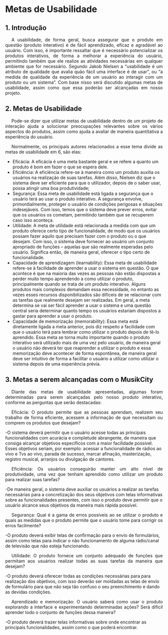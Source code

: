 # Metas de Usabilidade 

## 1. Introdução

<p style="text-indent: 20px; text-align: justify">
A usabilidade, de forma geral, busca assegurar que o produto em questão (produto interativo) é de fácil aprendizado, eficaz e agradável ao usuário. Com isso, é importante ressaltar que é necessário potencializar os produtos interativos, de forma a melhorar a experiência do usuário, permitindo também que ele realize as atividades necessárias em qualquer ambiente que for necessário.  Segundo Jakob Nielsen a “usabilidade é um atributo de qualidade que avalia quão fácil uma interface é de usar”, ou “a medida de qualidade da experiência de um usuário ao interagir com um produto ou um sistema”. Com base nisso será discutido algumas metas de usabilidade, assim como que essa poderão ser alcançadas em nosso projeto.
</p>

## 2. Metas de Usabilidade

<p style="text-indent: 20px; text-align: justify">
Pode-se dizer que utilizar metas de usabilidade dentro de um projeto de interação ajuda a solucionar preocupações relevantes sobre os vários aspectos do produtos, assim como ajuda a avaliar de maneira quantitativa a experiência do usuário.
</p>

<p style="text-indent: 20px; text-align: justify">
Normalmente, os principais autores relacionados a esse tema divide as metas de usabilidade em 6, são elas:
</p>

- Eficácia: A eficácia é uma meta bastante geral e se refere a quanto um produto é bom em fazer o que se espera dele. 
- Eficiência: A eficiência refere-se à maneira como um produto auxilia os usuários na realização de suas tarefas. Além disso, Nielsen diz que o sistema deve ser eficiente para que o utilizador, depois de o saber usar, possa atingir uma boa produtividade;
- Segurança: Essa meta de usabilidade está ligada a segurança que o usuário terá ao usar o produto interativo. A segurança envolve, primordialmente, proteger o usuário de condições perigosas e situações indesejáveis. Com isso, temos que o sistema deve prever erros, evitar que os usuários os cometam, permitindo também que se recuperem caso isso aconteça. 
- Utilidade: A meta de utilidade está relacionada a medida com que um produto oferece certo tipo de funcionalidade, de modo que os usuários possam fazer aquilo que precisam fazer com o produto ou o que desejam. Com isso, o sistema deve fornecer ao usuário um conjunto apropriado de funções – aquelas que são realmente esperadas pelo usuário. Significa então, de maneira geral, oferecer o tipo certo de funcionalidade.
- Capacidade de aprendizagem (learnability): Essa meta de usabilidade refere-se à facilidade de aprender a usar o sistema em questão. O que acontece é que na maioria das vezes as pessoas não estão dispostas a perder muito tempo aprendendo a como utilizar o produto, principalmente quando se trata de um produto interativo. Alguns produtos mais complexos demandam essa necessidade, no entanto as vezes esses recursos disponibilizados são difíceis de se relacionar com as tarefas que realmente desejam ser realizadas. Em geral, a meta determina se vai ser fácil aprender a usar o sistema e uma questão central seria determinar quanto tempo os usuários estariam dispostos a gastar para aprender a usar o produto.
- Capacidade de memorização (memorability): Essa meta está diretamente ligada a meta anterior, pois diz respeito a facilidade com que o usuário terá para lembrar como utilizar o produto depois de tê-lo aprendido. Essa meta se torna muito importante quando o produto interativo será utilizado mais de uma vez pelo usuário, de maneira geral o usuário não deverá ter que reaprender a utilizar o produto e essa memorização deve acontecer de forma espontânea, de maneira geral deve ser intuitivo de forma a facilitar o usuário a utilizar como utilizar o sistema depois de uma experiência prévia.

## 3. Metas a serem alcançadas com o MusikCity

<p style="text-indent: 20px; text-align: justify">
Diante das metas de usabilidade apresentadas, algumas foram determinadas para serem alcançadas pelo nosso produto interativo, conforme as perguntas que serão destacadas:
</p>

<p style="text-indent: 20px; text-align: justify">
Eficácia:  O produto permite que as pessoas aprendam, realizem seu trabalho de forma eficiente, acessem a informação de que necessitam ou comprem os produtos que desejam?
</p>

-O sistema deverá permitir que o usuário acesse todas as principais funcionalidades com acurácia e completude abrangente, de maneira que consiga alcançar objetivos específicos com a maior facilidade possível. Esses objetivos seriam, por exemplo: acessar a funcionalidade de rádios ao vivo e Tvs ao vivo, parada de sucesso, marcar afinação, masterização, registro musical, arranjos ou divulgação de cantores.

<p style="text-indent: 20px; text-align: justify">
Eficiência: Os usuários conseguirão manter um alto nível de produtividade, uma vez que tenham aprendido como utilizar um produto para realizar suas tarefas?
</p>

-De maneira geral, o sistema deve auxiliar os usuários a realizar as tarefas necessárias para a concretização dos seus objetivos com telas informativas sobre as funcionalidades presentes, com isso o produto deve permitir que o usuário alcance seus objetivos da maneira mais rápida possível.

<p style="text-indent: 20px; text-align: justify">
Segurança: Qual é a gama de erros possíveis ao se utilizar o produto e quais as medidas que o produto permite que o usuário tome para corrigir os erros facilmente?
</p>

-O produto deverá exibir telas de confirmação para o envio de formulários, assim como telas para indicar o não funcionamento de alguma rádio/canal de televisão que não esteja funcionando.

<p style="text-indent: 20px; text-align: justify">
Utilidade: O produto fornece um conjunto adequado de funções que permitam aos usuários realizar todas as suas tarefas da maneira que desejam?
</p>

-O produto deverá oferecer todas as condições necessárias para para realização dos objetivos, com isso deverão ser moldadas as telas de envio de formulário para que não seja tão confuso o seu preenchimento e dando as devidas condições.

<p style="text-indent: 20px; text-align: justify">
Aprendizado e memorização: O usuário saberá como usar o produto explorando a interface e experimentando determinadas ações? Será difícil aprender todo o conjunto de funções dessa maneira?
</p>

-O produto deverá trazer telas informativas sobre onde encontrar as principais funcionalidades, assim como o que poderá encontrar.
